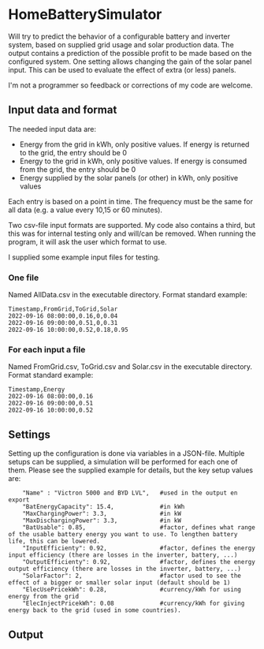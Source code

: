 # HomeBatterySimulator
Will try to predict the behavior of a configurable battery and inverter system, based on supplied grid usage and solar production data.
The output contains a prediction of the possible profit to be made based on the configured system.
One setting allows changing the gain of the solar panel input. This can be used to evaluate the effect of extra (or less) panels.

I'm not a programmer so feedback or corrections of my code are welcome.

## Input data and format
The needed input data are:
- Energy from the grid in kWh, only positive values. If energy is returned to the grid, the entry should be 0
- Energy to the grid in kWh, only positive values. If energy is consumed from the grid, the entry should be 0
- Energy supplied by the solar panels (or other) in kWh, only positive values

Each entry is based on a point in time. The frequency must be the same for all data (e.g. a value every 10,15 or 60 minutes).

Two csv-file input formats are supported. My code also contains a third, but this was for internal testing only and will/can be removed.
When running the program, it will ask the user which format to use.

I supplied some example input files for testing.
### One file
Named AllData.csv in the executable directory.
Format standard example:
```
Timestamp,FromGrid,ToGrid,Solar
2022-09-16 08:00:00,0.16,0,0.04
2022-09-16 09:00:00,0.51,0,0.31
2022-09-16 10:00:00,0.52,0.18,0.95
```
### For each input a file
Named FromGrid.csv, ToGrid.csv and Solar.csv in the executable directory.
Format standard example:
```
Timestamp,Energy
2022-09-16 08:00:00,0.16
2022-09-16 09:00:00,0.51
2022-09-16 10:00:00,0.52
```
## Settings
Setting up the configuration is done via variables in a JSON-file. Multiple setups can be supplied, a simulation will be performed for each one of them.
Please see the supplied example for details, but the key setup values are:
```
    "Name" : "Victron 5000 and BYD LVL",   #used in the output en export
    "BatEnergyCapacity": 15.4,             #in kWh
    "MaxChargingPower": 3.3,               #in kW
    "MaxDischargingPower": 3.3,            #in kW
    "BatUsable": 0.85,                     #factor, defines what range of the usable battery energy you want to use. To lengthen battery life, this can be lowered.
    "InputEfficienty": 0.92,               #factor, defines the energy input efficiency (there are losses in the inverter, battery, ...)
    "OutputEfficienty": 0.92,              #factor, defines the energy output efficiency (there are losses in the inverter, battery, ...)
    "SolarFactor": 2,                      #factor used to see the effect of a bigger or smaller solar input (default should be 1)
    "ElecUsePricekWh": 0.28,               #currency/kWh for using energy from the grid
    "ElecInjectPricekWh": 0.08             #currency/kWh for giving energy back to the grid (used in some countries).
```

## Output
